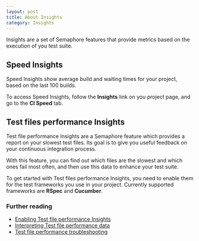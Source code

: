 ```yaml
---
layout: post
title: About Insights
category: Insights
---
```


Insights are a set of Semaphore features that provide metrics based on the
execution of you test suite.

## Speed Insights

Speed Insights show average build and waiting times for your project, based on
the last 100 builds.

To access Speed Insights, follow the **Insights** link on you project page, and
go to the **CI Speed** tab.

## Test files performance Insights

Test file performance Insights are a Semaphore feature which provides a report
on your slowest test files. Its goal is to give you useful feedback on your
continuous integration process.

With this feature, you can find out which files are the slowest and which ones
fail most often, and then use this data to enhance your test suite.

To get started with Test files performance Insights, you need to enable them for
the test frameworks you use in your project. Currently supported frameworks are
__RSpec__ and __Cucumber__.

### Further reading
- [Enabling Test file performance Insights](/docs/insights/enabling-insights.html)
- [Interpreting Test file performance data](/docs/insights/interpreting-insights-data.html)
- [Test file performance troubleshooting](/docs/insights/troubleshooting-insights.html)
